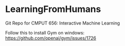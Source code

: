 # LearningFromHumans
Git Repo for CMPUT 656: Interactive Machine Learning


Follow this to install Gym on windows: https://github.com/openai/gym/issues/1726 

